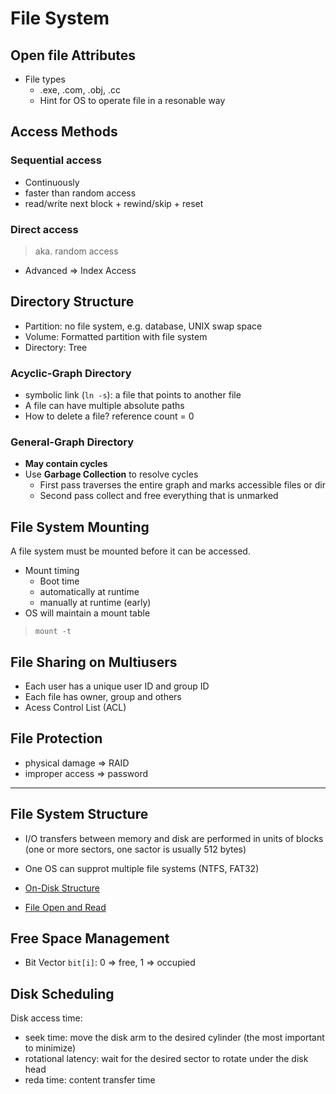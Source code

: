 # File System

## Open file Attributes

- File types
  - .exe, .com, .obj, .cc
  - Hint for OS to operate file in a resonable way

## Access Methods

### Sequential access

- Continuously
- faster than random access
- read/write next block + rewind/skip + reset

### Direct access

> aka. random access

- Advanced => Index Access

## Directory Structure

- Partition: no file system, e.g. database, UNIX swap space
- Volume: Formatted partition with file system
- Directory: Tree 

### Acyclic-Graph Directory

- symbolic link (`ln -s`): a file that points to another file
- A file can have multiple absolute paths
- How to delete a file? reference count = 0

### General-Graph Directory

- **May contain cycles**
- Use **Garbage Collection** to resolve cycles
  - First pass traverses the entire graph and marks accessible files or dir
  - Second pass collect and free everything that is unmarked

## File System Mounting

A file system must be mounted before it can be accessed.

- Mount timing
  - Boot time
  - automatically at runtime
  - manually at runtime (early)
- OS will maintain a mount table

> `mount -t`

## File Sharing on Multiusers

- Each user has a unique user ID and group ID
- Each file has owner, group and others
- Acess Control List (ACL)

## File Protection

- physical damage => RAID
- improper access => password

---

## File System Structure

- I/O transfers between memory and disk are performed in units of blocks (one or more sectors, one sactor is usually 512 bytes)
- One OS can supprot multiple file systems (NTFS, FAT32)

- [On-Disk Structure](./on_disk_structure.pdf)
- [File Open and Read](./file_open_read.pdf)

## Free Space Management

- Bit Vector `bit[i]`: 0 => free, 1 => occupied

## Disk Scheduling

Disk access time:

- seek time: move the disk arm to the desired cylinder (the most important to minimize)
- rotational latency: wait for the desired sector to rotate under the disk head
- reda time: content transfer time